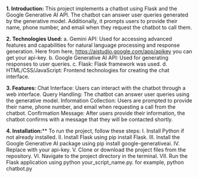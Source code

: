 **1. Introduction:**  This project implements a chatbot using Flask and the Google Generative AI API. The chatbot can answer user queries generated by the generative model. Additionally, it prompts users to provide their name, phone number, and email when they request the chatbot to call them.

**2. Technologies Used:**
a.	Gemini API: Used for accessing advanced features and capabilities for natural language processing and response generation.
                             Here from here, https://aistudio.google.com/app/apikey you can get your api-key.
b.	Google Generative AI API: Used for generating responses to user queries.
c.	Flask: Flask framework was used.
d.	HTML/CSS/JavaScript: Frontend technologies for creating the chat interface.


**3. Features:**
	Chat Interface: Users can interact with the chatbot through a web interface.
	Query Handling: The chatbot can answer user queries using the generative model.
	Information Collection: Users are prompted to provide their name, phone number, and email when requesting a call from the chatbot.
	Confirmation Message: After users provide their information, the chatbot confirms with a message that they will be contacted shortly.

 **4. Installation:****
             To run the project, follow these steps:
	             I.	Install Python if not already installed.
                    II.	Install Flask using pip install Flask.
                    III. Install the Google Generative AI package using pip install google-generativeai.
                    IV.	Replace with your api-key.
                    V.	Clone or download the project files from the repository.
                    VI.	Navigate to the project directory in the terminal.
                   VII.	Run the Flask application using python your_script_name.py. for example, python chatbot.py


